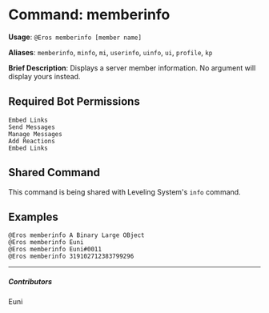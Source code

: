 # Command: memberinfo


**Usage**: `@Eros memberinfo [member name]`

**Aliases**: `memberinfo`, `minfo`, `mi`, `userinfo`, `uinfo`, `ui`, `profile`, `kp`

**Brief Description**: Displays a server member information. No argument will display yours instead.



## Required Bot Permissions

```
Embed Links
Send Messages
Manage Messages
Add Reactions
Embed Links
```

## Shared Command


This command is being shared with Leveling System's `info` command.

## Examples

```
@Eros memberinfo A Binary Large OBject
@Eros memberinfo Euni
@Eros memberinfo Euni#0011
@Eros memberinfo 319102712383799296
```


---

##### Contributors


Euni
